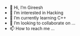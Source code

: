 - 👋 Hi, I’m Gireesh
- 👀 I’m interested in Hacking
- 🌱 I’m currently learning C++
- 💞️ I’m looking to collaborate on ...
- 📫 How to reach me ...

<!---
Gireesh456/Gireesh456 is a ✨ special ✨ repository because its `README.md` (this file) appears on your GitHub profile.
You can click the Preview link to take a look at your changes.
--->
